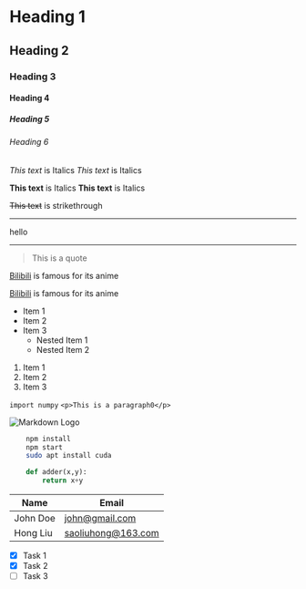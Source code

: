 <!-- headings -->

# Heading 1

## Heading 2

### Heading 3

#### Heading 4

##### Heading 5

###### Heading 6

<!-- Italics -->
*This text* is Italics
_This text_ is Italics

<!-- strong -->
__This text__ is Italics
**This text** is Italics

<!-- Strikethrought -->
~~This text~~ is strikethrough

<!-- Horizontal Rule -->
___
hello

___

<!-- Blockqoute -->
> This is a quote

<!-- link -->
[Bilibili](http://www.bilibili.com) is famous for its anime

[Bilibili](http://www.bilibili.com "just click on it") is famous for its anime

<!-- UL  -->

* Item 1
* Item 2
* Item 3
  * Nested Item 1
  * Nested Item 2
  
<!-- OL -->

1. Item 1
1. Item 2
1. Item 3

<!-- Inline code block -->
`import numpy`
`<p>This is a paragraph0</p>`

<!-- Images -->
![Markdown Logo](https://markdown-here.com/img/icon256.png)

<!-- Github Markdown -->

<!-- Code Blocks -->

```bash
    npm install
    npm start
    sudo apt install cuda
```

```python
    def adder(x,y):
        return x+y
```

<!-- Tables -->
|Name| Email|
|----|----|
|John Doe|john@gmail.com|
|Hong Liu|saoliuhong@163.com|

<!-- Task Lists -->

* [x] Task 1
* [x] Task 2
* [ ] Task 3